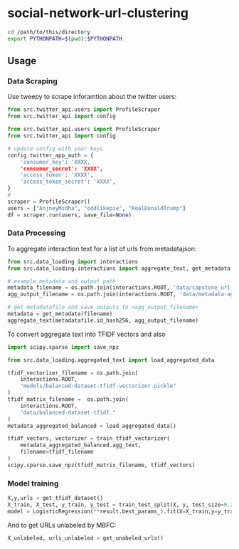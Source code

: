 # social-network-url-clustering

```bash
cd /path/to/this/directory
export PYTHONPATH=$(pwd):$PYTHONPATH
```

## Usage 

### Data Scraping

Use tweepy to scrape inforamtion about the twitter users:

```python
from src.twitter_api.users import ProfileScraper
from src.twitter_api import config

from src.twitter_api.users import ProfileScraper
from src.twitter_api import config

# update config with your keys 
config.twitter_app_auth = {
    'consumer_key': 'XXXX,
    'consumer_secret': 'XXXX',
    'access_token': 'XXXX',
    'access_token_secret': 'XXXX',
}
# 
scraper = ProfileScraper()
users = ["AnjneyMidha", "oddlikepie", "RealDonaldTrump"]
df = scraper.run(users, save_file=None)
```

### Data Processing 

To aggregate interaction text for a list of urls from metadatajson: 

```python 
from src.data_loading import interactions 
from src.data_loading.interactions import aggregate_text, get_metadata

# example metadata and output path 
metadata_filename = os.path.join(interactions.ROOT, 'data/capstone_url_metadata.json')
agg_output_filename = os.path.join(interactions.ROOT, 'data/metadata-aggregated.csv')

# get metadatafile and save outputs to <agg_output_filename>
metadata = get_metadata(filename)
aggregate_text(metadatafile.id_hash256, agg_output_filename)
```

To convert aggregate text into TFIDF vectors and also 

```python 
import scipy.sparse import save_npz

from src.data_loading.aggregated_text import load_aggregated_data

tfidf_vectorizer_filename = os.path.join(
    interactions.ROOT, 
    "models/balanced-dataset-tfidf-vectorizer.pickle"
)
tfidf_matrix_filename =  os.path.join(
    interactions.ROOT, 
    "data/balanced-dataset-tfidf."
)
metadata_aggregated_balanced = load_aggregated_data() 

tfidf_vectors, vectorizer = train_tfidf_vectorizer(
    metadata_aggregated_balanced.agg_text,
    filename=tfidf_filename
)
scipy.sparse.save_npz(tfidf_matrix_filename, tfidf_vectors)
```

### Model training 

```python 
X,y,urls = get_tfidf_dataset()
X_train, X_test, y_train, y_test = train_test_split(X, y, test_size=0.2, random_state=42)
model = LogisticRegression(**result.best_params_).fit(X=X_train,y=y_train)
```

And to get URLs unlabeled by MBFC: 

```python 
X_unlabeled, urls_unlabeled = get_unabeled_urls()
```


